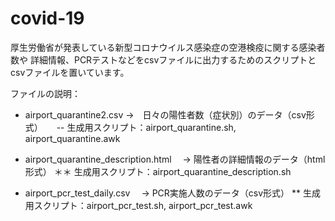 # covid-19
厚生労働省が発表している新型コロナウイルス感染症の空港検疫に関する感染者数や
詳細情報、PCRテストなどをcsvファイルに出力するためのスクリプトとcsvファイルを置いています。

ファイルの説明：
- airport_quarantine2.csv
  →　日々の陽性者数（症状別）のデータ（csv形式）
　 -- 生成用スクリプト：airport_quarantine.sh, airport_quarantine.awk

- airport_quarantine_description.html
　→ 陽性者の詳細情報のデータ（html形式）
 ＊＊ 生成用スクリプト：airport_quarantine_description.sh
 
- airport_pcr_test_daily.csv
　→ PCR実施人数のデータ（csv形式）
 ** 生成用スクリプト：airport_pcr_test.sh, airport_pcr_test.awk
